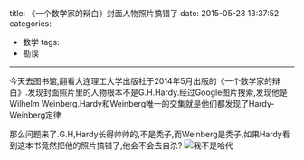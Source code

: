 title: 《一个数学家的辩白》封面人物照片搞错了
date: 2015-05-23 13:37:52
categories:
- 数学
tags:
- 勘误
---
今天去图书馆,翻看大连理工大学出版社于2014年5月出版的《一个数学家的辩白》.发现封面照片里的人物根本不是G.H.Hardy.经过Google图片搜索,发现他是Wilhelm Weinberg.Hardy和Weinberg唯一的交集就是他们都发现了Hardy-Weinberg定律.

那么问题来了.G.H,Hardy长得帅帅的,不是秃子,而Weinberg是秃子,如果Hardy看到这本书竟然把他的照片搞错了,他会不会去自杀?
![我不是哈代](/img/《一个数学家的辩白》封面人物照片搞错了-1.png)
